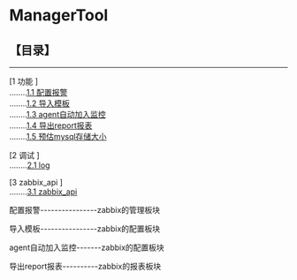# ManagerTool

## 【目录】
----

[1 功能 ]  
........[1.1 配置报警](docs/alert.md)  
........[1.2 导入模板](docs/template.md)  
........[1.3 agent自动加入监控](docs/config.md)  
........[1.4 导出report报表](docs/report.md)  
........[1.5 预估mysql存储大小](docs/mysql.md)  

[2 调试 ]  
........[2.1 log](docs/log.md)  

[3 zabbix_api ]  
........[3.1 zabbix_api](docs/zabbix_api.md)  


配置报警----------------zabbix的管理板块

导入模板----------------zabbix的配置板块

agent自动加入监控-------zabbix的配置板块

导出report报表----------zabbix的报表板块
